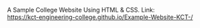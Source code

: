 A Sample College Website Using HTML & CSS.
Link:  
https://kct-engineering-college.github.io/Example-Website-KCT-/
